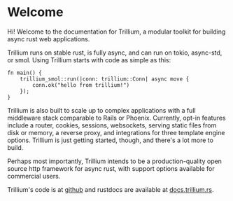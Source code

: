 # Welcome

Hi! Welcome to the documentation for Trillium, a modular toolkit for
building async rust web applications.

Trillium runs on stable rust, is fully async, and can run on tokio,
async-std, or smol. Using Trillium starts with code as simple as this:

```rust,noplaypen
fn main() {
    trillium_smol::run(|conn: trillium::Conn| async move {
        conn.ok("hello from trillium!")
    });
}
```

Trillium is also built to scale up to complex applications
with a full middleware stack comparable to Rails or
Phoenix. Currently, opt-in features include a router, cookies,
sessions, websockets, serving static files from disk or memory, a
reverse proxy, and integrations for three template engine
options. Trillium is just getting started, though, and there's a lot
more to build.

Perhaps most importantly, Trillium intends to be a production-quality
open source http framework for async rust, with support options available
for commercial users.

Trillium's code is at
[github](https://github.com/trillium-rs/trillium) and rustdocs are
available at [docs.trillium.rs](https://docs.trillium.rs).

